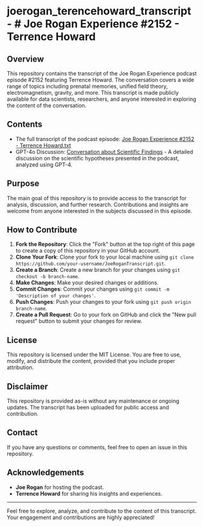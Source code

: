 # joerogan_terencehoward_transcript - # Joe Rogan Experience #2152 - Terrence Howard

## Overview
This repository contains the transcript of the Joe Rogan Experience podcast episode #2152 featuring Terrence Howard. The conversation covers a wide range of topics including prenatal memories, unified field theory, electromagnetism, gravity, and more. This transcript is made publicly available for data scientists, researchers, and anyone interested in exploring the content of the conversation.

## Contents
- The full transcript of the podcast episode: [Joe Rogan Experience #2152 - Terrence Howard.txt](https://github.com/tjido/joerogan_terencehoward_transcript/blob/main/Joe%20Rogan%20Experience%20%232152%20-%20Terrence%20Howard.txt)
- GPT-4o Discussion: [Conversation about Scientific Findings](#) - A detailed discussion on the scientific hypotheses presented in the podcast, analyzed using GPT-4.



## Purpose
The main goal of this repository is to provide access to the transcript for analysis, discussion, and further research. Contributions and insights are welcome from anyone interested in the subjects discussed in this episode.

## How to Contribute
1. **Fork the Repository**: Click the "Fork" button at the top right of this page to create a copy of this repository in your GitHub account.
2. **Clone Your Fork**: Clone your fork to your local machine using `git clone https://github.com/your-username/JoeRoganTranscript.git`.
3. **Create a Branch**: Create a new branch for your changes using `git checkout -b branch-name`.
4. **Make Changes**: Make your desired changes or additions.
5. **Commit Changes**: Commit your changes using `git commit -m 'Description of your changes'`.
6. **Push Changes**: Push your changes to your fork using `git push origin branch-name`.
7. **Create a Pull Request**: Go to your fork on GitHub and click the "New pull request" button to submit your changes for review.

## License
This repository is licensed under the MIT License. You are free to use, modify, and distribute the content, provided that you include proper attribution.

## Disclaimer
This repository is provided as-is without any maintenance or ongoing updates. The transcript has been uploaded for public access and contribution. 

## Contact
If you have any questions or comments, feel free to open an issue in this repository.

## Acknowledgements
- **Joe Rogan** for hosting the podcast.
- **Terrence Howard** for sharing his insights and experiences.

---

Feel free to explore, analyze, and contribute to the content of this transcript. Your engagement and contributions are highly appreciated!
